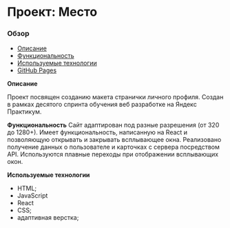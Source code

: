 # Проект: Место

### Обзор

- [Описание](#Описание)
- [Функциональность](#Функциональность)
- [Используемые технологии](#Используемые_технологии)
- [GitHub Pages](https://stacey-ivanova.github.io/mesto-react/)

<a name="Описание">**Описание**</a>

Проект посвящен созданию макета странички личного профиля. Создан в рамках десятого спринта обучения веб разработке на Яндекс Практикум.

<a name="Функциональность">**Функциональность**</a>
Сайт адаптирован под разные разрешения (от 320 до 1280+).
Имеет функциональность, написанную на React и позволяющую открывать и закрывать всплывающее окна. Реализовано получение данных о пользователе и карточках с сервера посредством API. Используются плавные переходы при отображении всплывающих окон.

<a name="Используемые_технологии">**Используемые технологии**</a>

- HTML;
- JavaScript
- React
- CSS;
- адаптивная верстка;

